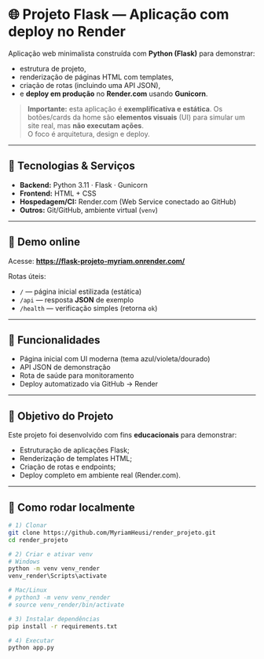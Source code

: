 # 🌐 Projeto Flask — Aplicação com deploy no Render

Aplicação web minimalista construída com **Python (Flask)** para demonstrar:
- estrutura de projeto,
- renderização de páginas HTML com templates,
- criação de rotas (incluindo uma API JSON),
- e **deploy em produção** no **Render.com** usando **Gunicorn**.

> **Importante:** esta aplicação é **exemplificativa e estática**. Os botões/cards da home são **elementos visuais** (UI) para simular um site real, mas **não executam ações**.  
> O foco é arquitetura, design e deploy.

---

## 🚀 Tecnologias & Serviços
- **Backend:** Python 3.11 · Flask · Gunicorn  
- **Frontend:** HTML + CSS 
- **Hospedagem/CI:** Render.com (Web Service conectado ao GitHub)  
- **Outros:** Git/GitHub, ambiente virtual (`venv`)

---

## 🔗 Demo online
Acesse: **https://flask-projeto-myriam.onrender.com/**

Rotas úteis:
- `/` — página inicial estilizada (estática)  
- `/api` — resposta **JSON** de exemplo  
- `/health` — verificação simples (retorna `ok`)

---

## 🧭 Funcionalidades
- Página inicial com UI moderna (tema azul/violeta/dourado)  
- API JSON de demonstração  
- Rota de saúde para monitoramento  
- Deploy automatizado via GitHub → Render  

---

## 🎯 Objetivo do Projeto
Este projeto foi desenvolvido com fins **educacionais** para demonstrar:
- Estruturação de aplicações Flask;
- Renderização de templates HTML;
- Criação de rotas e endpoints;
- Deploy completo em ambiente real (Render.com).

---

## 🧩 Como rodar localmente
```bash
# 1) Clonar
git clone https://github.com/MyriamHeusi/render_projeto.git
cd render_projeto

# 2) Criar e ativar venv
# Windows
python -m venv venv_render
venv_render\Scripts\activate

# Mac/Linux
# python3 -m venv venv_render
# source venv_render/bin/activate

# 3) Instalar dependências
pip install -r requirements.txt

# 4) Executar
python app.py
